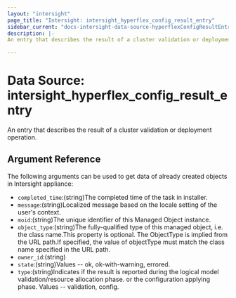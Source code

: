 ```yaml
---
layout: "intersight"
page_title: "Intersight: intersight_hyperflex_config_result_entry"
sidebar_current: "docs-intersight-data-source-hyperflexConfigResultEntry"
description: |-
An entry that describes the result of a cluster validation or deployment operation.

---
```


# Data Source: intersight_hyperflex_config_result_entry
An entry that describes the result of a cluster validation or deployment operation.

## Argument Reference
The following arguments can be used to get data of already created objects in Intersight appliance:
* `completed_time`:(string)The completed time of the task in installer.
* `message`:(string)Localized message based on the locale setting of the user's context.
* `moid`:(string)The unique identifier of this Managed Object instance.
* `object_type`:(string)The fully-qualified type of this managed object, i.e. the class name.This property is optional. The ObjectType is implied from the URL path.If specified, the value of objectType must match the class name specified in the URL path.
* `owner_id`:(string)
* `state`:(string)Values  -- ok, ok-with-warning, errored.
* `type`:(string)Indicates if the result is reported during the logical model validation/resource allocation phase. or the configuration applying phase. Values -- validation, config.
